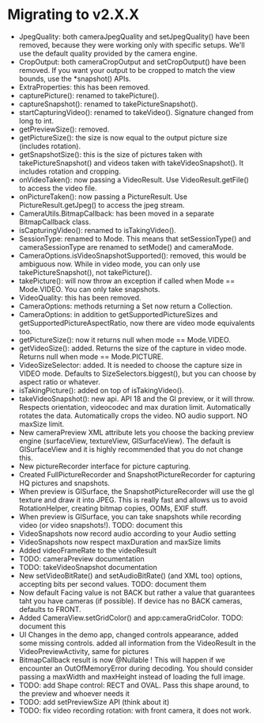 # Migrating to v2.X.X

- JpegQuality: both cameraJpegQuality and setJpegQuality() have been removed, because
  they were working only with specific setups. We'll use the default quality provided
  by the camera engine.
- CropOutput: both cameraCropOutput and setCropOutput() have been removed. If you want
  your output to be cropped to match the view bounds, use the *snapshot() APIs.
- ExtraProperties: this has been removed.
- capturePicture(): renamed to takePicture().
- captureSnapshot(): renamed to takePictureSnapshot().
- startCapturingVideo(): renamed to takeVideo(). Signature changed from long to int.
- getPreviewSize(): removed.
- getPictureSize(): the size is now equal to the output picture size (includes rotation).
- getSnapshotSize(): this is the size of pictures taken with takePictureSnapshot() and videos taken
  with takeVideoSnapshot(). It includes rotation and cropping.
- onVideoTaken(): now passing a VideoResult. Use VideoResult.getFile() to access the video file.
- onPictureTaken(): now passing a PictureResult. Use PictureResult.getJpeg() to access the jpeg stream.
- CameraUtils.BitmapCallback: has been moved in a separate BitmapCallback class.
- isCapturingVideo(): renamed to isTakingVideo().
- SessionType: renamed to Mode. This means that setSessionType() and cameraSessionType are renamed to
  setMode() and cameraMode.
- CameraOptions.isVideoSnapshotSupported(): removed, this would be ambiguous now. While in video
  mode, you can only use takePictureSnapshot(), not takePicture().
- takePicture(): will now throw an exception if called when Mode == Mode.VIDEO. You can only take snapshots.
- VideoQuality: this has been removed.
- CameraOptions: methods returning a Set now return a Collection.
- CameraOptions: in addition to getSupportedPictureSizes and getSupportedPictureAspectRatio,
  now there are video mode equivalents too.
- getPictureSize(): now it returns null when mode == Mode.VIDEO.
- getVideoSize(): added. Returns the size of the capture in video mode. Returns null when 
  mode == Mode.PICTURE.
- VideoSizeSelector: added. It is needed to choose the capture size in VIDEO mode.
  Defaults to SizeSelectors.biggest(), but you can choose by aspect ratio or whatever.
- isTakingPicture(): added on top of isTakingVideo().
- takeVideoSnapshot(): new api. API 18 and the Gl preview, or it will throw.
  Respects orientation, videocodec and max duration limit.
  Automatically rotates the data. Automatically crops the video.
  NO audio support.
  NO maxSize limit.
- New cameraPreview XML attribute lets you choose the backing preview engine (surfaceView, textureView, GlSurfaceView).
  The default is GlSurfaceView and it is highly recommended that you do not change this.
- New pictureRecorder interface for picture capturing.
- Created FullPictureRecorder and SnapshotPictureRecorder for capturing HQ pictures and snapshots.
- When preview is GlSurface, the SnapshotPictureRecorder will use the gl texture and draw it into JPEG.
  This is really fast and allows us to avoid RotationHelper, creating bitmap copies, OOMs, EXIF stuff.
- When preview is GlSurface, you can take snapshots while recording video (or video snapshots!).
  TODO: document this
- VideoSnapshots now record audio according to your Audio setting
- VideoSnapshots now respect maxDuration and maxSize limits
- Added videoFrameRate to the videoResult
- TODO: cameraPreview documentation    
- TODO: takeVideoSnapshot documentation
- New setVideoBitRate() and setAudioBitRate() (and XML too) options, accepting bits per second values.
  TODO: document them
- Now default Facing value is not BACK but rather a value that guarantees taht you have cameras (if possible).
  If device has no BACK cameras, defaults to FRONT.  
- Added CameraView.setGridColor() and app:cameraGridColor.
  TODO: document this
- UI Changes in the demo app, changed controls appearance, added some missing controls.
  added all information from the VideoResult in the VideoPreviewActivity, same for pictures
- BitmapCallback result is now @Nullable ! This will happen if we encounter an OutOfMemoryError during decoding.
  You should consider passing a maxWidth and maxHeight instead of loading the full image.
- TODO: add Shape control: RECT and OVAL. Pass this shape around, to the preview and whoever needs it
- TODO: add setPreviewSize API (think about it)
- TODO: fix video recording rotation: with front camera, it does not work.